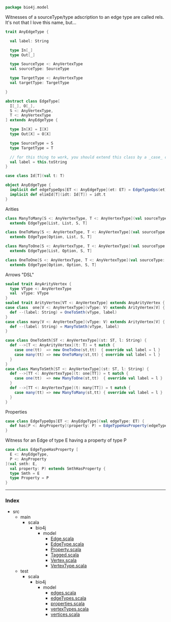 
```scala
package bio4j.model
```


Witnesses of a sourceType/type adscription to an edge type are called rels. It's not that I love this name, but...


```scala
trait AnyEdgeType {

  val label: String

  type In[_]
  type Out[_]

  type SourceType <: AnyVertexType
  val sourceType: SourceType

  type TargetType <: AnyVertexType
  val targetType: TargetType

}

abstract class EdgeType[
  I[_], O[_],
  S <: AnyVertexType, 
  T <: AnyVertexType
] extends AnyEdgeType {

  type In[X] = I[X]
  type Out[X] = O[X]

  type SourceType = S
  type TargetType = T

  // for this thing to work, you should extend this class by a _case_ class/object
  val label = this.toString 
}

case class Id[T](val t: T)

object AnyEdgeType {
  implicit def edgeTypeOps[ET <: AnyEdgeType](et: ET) = EdgeTypeOps(et)
  implicit def elimId[T](idt: Id[T]) = idt.t
}
```

Arities

```scala
class ManyToMany[S <: AnyVertexType, T <: AnyVertexType](val sourceType: S, val targetType: T) 
  extends EdgeType[List, List, S, T]

class OneToMany[S <: AnyVertexType, T <: AnyVertexType](val sourceType: S, val targetType: T) 
  extends EdgeType[Option, List, S, T]

class ManyToOne[S <: AnyVertexType, T <: AnyVertexType](val sourceType: S, val targetType: T) 
  extends EdgeType[List, Option, S, T]

class OneToOne[S <: AnyVertexType, T <: AnyVertexType](val sourceType: S, val targetType: T) 
  extends EdgeType[Option, Option, S, T]
```

Arrows "DSL"

```scala
sealed trait AnyArityVertex { 
  type VType <: AnyVertexType
  val  vType: VType
}
sealed trait ArityVertex[VT <: AnyVertexType] extends AnyArityVertex { type VType = VT }
case class  one[V <: AnyVertexType](vType: V) extends ArityVertex[V] {
  def --(label: String) = OneToSmth(vType, label)
}
case class many[V <: AnyVertexType](vType: V) extends ArityVertex[V] {
  def --(label: String) = ManyToSmth(vType, label)
}

case class OneToSmth[ST <: AnyVertexType](st: ST, l: String) {
  def -->[T <: AnyArityVertex](t: T) = t match {
    case one(tt)  => new OneToOne(st,tt)  { override val label = l }
    case many(tt) => new OneToMany(st,tt) { override val label = l }
  }
}
case class ManyToSmth[ST <: AnyVertexType](st: ST, l: String) {
  def -->[TT <: AnyVertexType](t: one[TT]) = t match {
    case one(tt)  => new ManyToOne(st,tt)  { override val label = l }
  }
  def -->[TT <: AnyVertexType](t: many[TT]) = t match {
    case many(tt) => new ManyToMany(st,tt) { override val label = l }
  }
}
```

Properties

```scala
case class EdgeTypeOps[ET <: AnyEdgeType](val edgeType: ET) {
  def has[P <: AnyProperty](property: P) = EdgeTypeHasProperty(edgeType, property)
}
```

Witness for an Edge of type E having a property of type P

```scala
case class EdgeTypeHasProperty [
  E <: AnyEdgeType,
  P <: AnyProperty
](val smth: E,
  val property: P) extends SmthHasProperty {
  type Smth = E
  type Property = P
}

```


------

### Index

+ src
  + main
    + scala
      + bio4j
        + model
          + [Edge.scala][main/scala/bio4j/model/Edge.scala]
          + [EdgeType.scala][main/scala/bio4j/model/EdgeType.scala]
          + [Property.scala][main/scala/bio4j/model/Property.scala]
          + [Tagged.scala][main/scala/bio4j/model/Tagged.scala]
          + [Vertex.scala][main/scala/bio4j/model/Vertex.scala]
          + [VertexType.scala][main/scala/bio4j/model/VertexType.scala]
  + test
    + scala
      + bio4j
        + model
          + [edges.scala][test/scala/bio4j/model/edges.scala]
          + [edgeTypes.scala][test/scala/bio4j/model/edgeTypes.scala]
          + [properties.scala][test/scala/bio4j/model/properties.scala]
          + [vertexTypes.scala][test/scala/bio4j/model/vertexTypes.scala]
          + [vertices.scala][test/scala/bio4j/model/vertices.scala]

[main/scala/bio4j/model/Edge.scala]: Edge.scala.md
[main/scala/bio4j/model/EdgeType.scala]: EdgeType.scala.md
[main/scala/bio4j/model/Property.scala]: Property.scala.md
[main/scala/bio4j/model/Tagged.scala]: Tagged.scala.md
[main/scala/bio4j/model/Vertex.scala]: Vertex.scala.md
[main/scala/bio4j/model/VertexType.scala]: VertexType.scala.md
[test/scala/bio4j/model/edges.scala]: ../../../../test/scala/bio4j/model/edges.scala.md
[test/scala/bio4j/model/edgeTypes.scala]: ../../../../test/scala/bio4j/model/edgeTypes.scala.md
[test/scala/bio4j/model/properties.scala]: ../../../../test/scala/bio4j/model/properties.scala.md
[test/scala/bio4j/model/vertexTypes.scala]: ../../../../test/scala/bio4j/model/vertexTypes.scala.md
[test/scala/bio4j/model/vertices.scala]: ../../../../test/scala/bio4j/model/vertices.scala.md